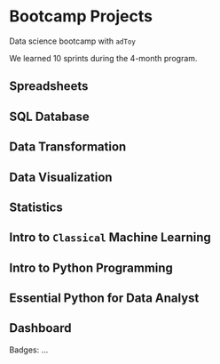 # Bootcamp Projects

Data science bootcamp with `adToy`

We learned 10 sprints during the 4-month program.

## Spreadsheets
## SQL Database
## Data Transformation
## Data Visualization
## Statistics
## Intro to `Classical` Machine Learning
## Intro to Python Programming
## Essential Python for Data Analyst
## Dashboard

Badges: ...
